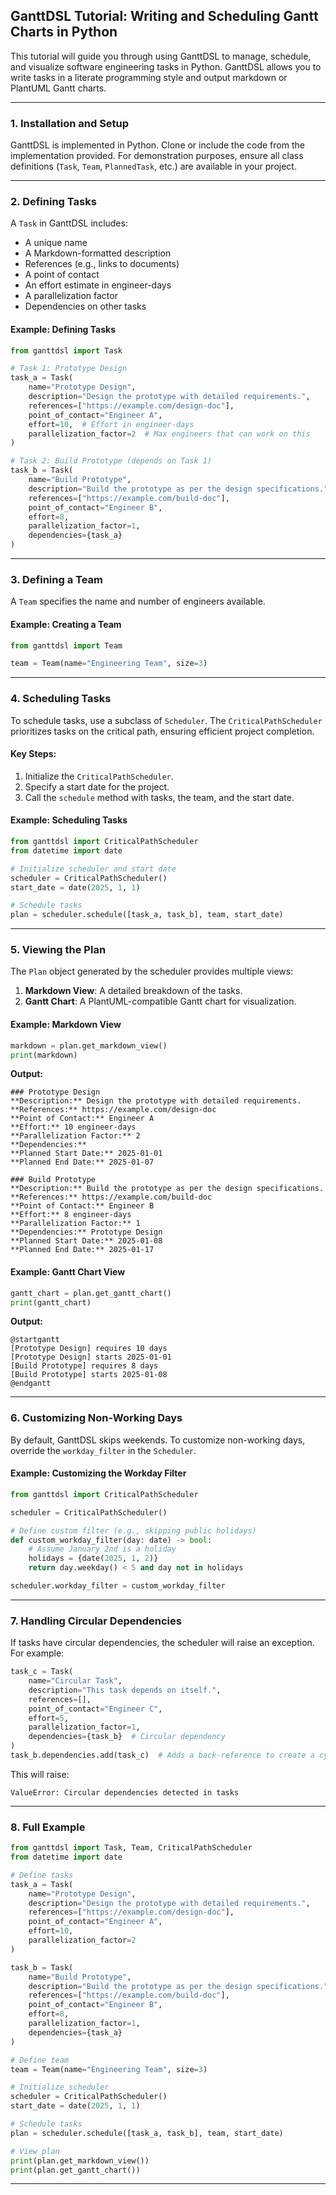 ## **GanttDSL Tutorial: Writing and Scheduling Gantt Charts in Python**

This tutorial will guide you through using GanttDSL to manage, schedule, and visualize software engineering tasks in Python. GanttDSL allows you to write tasks in a literate programming style and output markdown or PlantUML Gantt charts.

---

### **1. Installation and Setup**

GanttDSL is implemented in Python. Clone or include the code from the implementation provided. For demonstration purposes, ensure all class definitions (`Task`, `Team`, `PlannedTask`, etc.) are available in your project.

---

### **2. Defining Tasks**

A `Task` in GanttDSL includes:
- A unique name
- A Markdown-formatted description
- References (e.g., links to documents)
- A point of contact
- An effort estimate in engineer-days
- A parallelization factor
- Dependencies on other tasks

#### Example: Defining Tasks

```python
from ganttdsl import Task

# Task 1: Prototype Design
task_a = Task(
    name="Prototype Design",
    description="Design the prototype with detailed requirements.",
    references=["https://example.com/design-doc"],
    point_of_contact="Engineer A",
    effort=10,  # Effort in engineer-days
    parallelization_factor=2  # Max engineers that can work on this
)

# Task 2: Build Prototype (depends on Task 1)
task_b = Task(
    name="Build Prototype",
    description="Build the prototype as per the design specifications.",
    references=["https://example.com/build-doc"],
    point_of_contact="Engineer B",
    effort=8,
    parallelization_factor=1,
    dependencies={task_a}
)
```

---

### **3. Defining a Team**

A `Team` specifies the name and number of engineers available.

#### Example: Creating a Team

```python
from ganttdsl import Team

team = Team(name="Engineering Team", size=3)
```

---

### **4. Scheduling Tasks**

To schedule tasks, use a subclass of `Scheduler`. The `CriticalPathScheduler` prioritizes tasks on the critical path, ensuring efficient project completion.

#### Key Steps:
1. Initialize the `CriticalPathScheduler`.
2. Specify a start date for the project.
3. Call the `schedule` method with tasks, the team, and the start date.

#### Example: Scheduling Tasks

```python
from ganttdsl import CriticalPathScheduler
from datetime import date

# Initialize scheduler and start date
scheduler = CriticalPathScheduler()
start_date = date(2025, 1, 1)

# Schedule tasks
plan = scheduler.schedule([task_a, task_b], team, start_date)
```

---

### **5. Viewing the Plan**

The `Plan` object generated by the scheduler provides multiple views:
1. **Markdown View**: A detailed breakdown of the tasks.
2. **Gantt Chart**: A PlantUML-compatible Gantt chart for visualization.

#### Example: Markdown View

```python
markdown = plan.get_markdown_view()
print(markdown)
```

**Output:**
```
### Prototype Design
**Description:** Design the prototype with detailed requirements.
**References:** https://example.com/design-doc
**Point of Contact:** Engineer A
**Effort:** 10 engineer-days
**Parallelization Factor:** 2
**Dependencies:** 
**Planned Start Date:** 2025-01-01
**Planned End Date:** 2025-01-07

### Build Prototype
**Description:** Build the prototype as per the design specifications.
**References:** https://example.com/build-doc
**Point of Contact:** Engineer B
**Effort:** 8 engineer-days
**Parallelization Factor:** 1
**Dependencies:** Prototype Design
**Planned Start Date:** 2025-01-08
**Planned End Date:** 2025-01-17
```

#### Example: Gantt Chart View

```python
gantt_chart = plan.get_gantt_chart()
print(gantt_chart)
```

**Output:**
```plantuml
@startgantt
[Prototype Design] requires 10 days
[Prototype Design] starts 2025-01-01
[Build Prototype] requires 8 days
[Build Prototype] starts 2025-01-08
@endgantt
```

---

### **6. Customizing Non-Working Days**

By default, GanttDSL skips weekends. To customize non-working days, override the `workday_filter` in the `Scheduler`.

#### Example: Customizing the Workday Filter

```python
from ganttdsl import CriticalPathScheduler

scheduler = CriticalPathScheduler()

# Define custom filter (e.g., skipping public holidays)
def custom_workday_filter(day: date) -> bool:
    # Assume January 2nd is a holiday
    holidays = {date(2025, 1, 2)}
    return day.weekday() < 5 and day not in holidays

scheduler.workday_filter = custom_workday_filter
```

---

### **7. Handling Circular Dependencies**

If tasks have circular dependencies, the scheduler will raise an exception. For example:

```python
task_c = Task(
    name="Circular Task",
    description="This task depends on itself.",
    references=[],
    point_of_contact="Engineer C",
    effort=5,
    parallelization_factor=1,
    dependencies={task_b}  # Circular dependency
)
task_b.dependencies.add(task_c)  # Adds a back-reference to create a cycle
```

This will raise:
```
ValueError: Circular dependencies detected in tasks
```

---

### **8. Full Example**

```python
from ganttdsl import Task, Team, CriticalPathScheduler
from datetime import date

# Define tasks
task_a = Task(
    name="Prototype Design",
    description="Design the prototype with detailed requirements.",
    references=["https://example.com/design-doc"],
    point_of_contact="Engineer A",
    effort=10,
    parallelization_factor=2
)

task_b = Task(
    name="Build Prototype",
    description="Build the prototype as per the design specifications.",
    references=["https://example.com/build-doc"],
    point_of_contact="Engineer B",
    effort=8,
    parallelization_factor=1,
    dependencies={task_a}
)

# Define team
team = Team(name="Engineering Team", size=3)

# Initialize scheduler
scheduler = CriticalPathScheduler()
start_date = date(2025, 1, 1)

# Schedule tasks
plan = scheduler.schedule([task_a, task_b], team, start_date)

# View plan
print(plan.get_markdown_view())
print(plan.get_gantt_chart())
```

---
